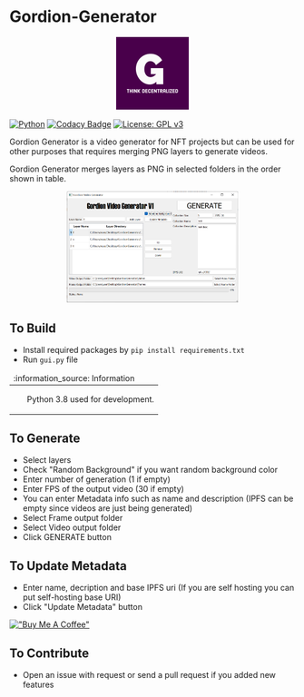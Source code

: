 # Gordion-Generator

<div align="center">
    <img src="https://raw.githubusercontent.com/thereturn932/Gordion-Generator/main/images/logo_solid.png" width="128px" height="128px">
</div>

[![Python](https://img.shields.io/badge/python-3670A0?style=for-the-badge&logo=python&logoColor=ffdd54)](https://www.python.org/)
[![Codacy Badge](https://app.codacy.com/project/badge/Grade/cbef90ea838445bc9943794426fd748f)](https://www.codacy.com?utm_source=github.com&amp;utm_medium=referral&amp;utm_content=thereturn932/Gordion-Generator&amp;utm_campaign=Badge_Grade)
[![License: GPL v3](https://img.shields.io/badge/License-GPLv3-blue.svg)](https://www.gnu.org/licenses/gpl-3.0)


Gordion Generator is a video generator for NFT projects but can be used for other purposes that requires merging PNG layers to generate videos.

Gordion Generator merges layers as PNG in selected folders in the order shown in table.

<div align="center">
    <img src="https://raw.githubusercontent.com/thereturn932/Gordion-Generator/main/images/Screenshot.png" width="60%">
</div>

## To Build

- Install required packages by `pip install requirements.txt`
- Run `gui.py` file

<table>
  <thead>
    <tr>
      <td align="left">
        :information_source: Information
      </td>
    </tr>
  </thead>

  <tbody>
    <tr>
      <td>
        <ul>
          Python 3.8 used for development.
        </ul>
      </td>
    </tr>
  </tbody>
</table>


## To Generate

- Select layers
- Check "Random Background" if you want random background color
- Enter number of generation (1 if empty)
- Enter FPS of the output video (30 if empty)
- You can enter Metadata info such as name and description (IPFS can be empty since videos are just being generated)
- Select Frame output folder
- Select Video output folder
- Click GENERATE button

## To Update Metadata

- Enter name, decription and base IPFS uri (If you are self hosting you can put self-hosting base URI)
- Click "Update Metadata" button

[!["Buy Me A Coffee"](https://www.buymeacoffee.com/assets/img/custom_images/orange_img.png)](https://www.buymeacoffee.com/gbraad)

## To Contribute

- Open an issue with request or send a pull request if you added new features

